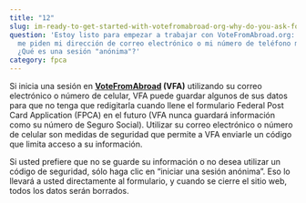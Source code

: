 ```yaml
---
title: "12"
slug: im-ready-to-get-started-with-votefromabroad-org-why-do-you-ask-for-my-email-address-or-mobile-phone-number-what-is-an-anonymous-session
question: 'Estoy listo para empezar a trabajar con VoteFromAbroad.org: ¿Por qué
  me piden mi dirección de correo electrónico o mi número de teléfono móvil?
  ¿Qué es una sesión "anónima"?'
category: fpca
---
```

Si inicia una sesión en **[VoteFromAbroad](/) (VFA)** utilizando su correo electrónico o número de celular, VFA puede guardar algunos de sus datos para que no tenga que redigitarla cuando llene el formulario Federal Post Card Application (FPCA) en el futuro (VFA nunca guardará información como su número de Seguro Social). Utilizar su correo electrónico o número de celular son medidas de seguridad que permite a VFA enviarle un código que limita acceso a su información. 

Si usted prefiere que no se guarde su información o no desea utilizar un código de seguridad, sólo haga clic en “iniciar una sesión anónima”. Eso lo llevará a usted directamente al formulario, y cuando se cierre el sitio web, todos los datos serán borrados. 
